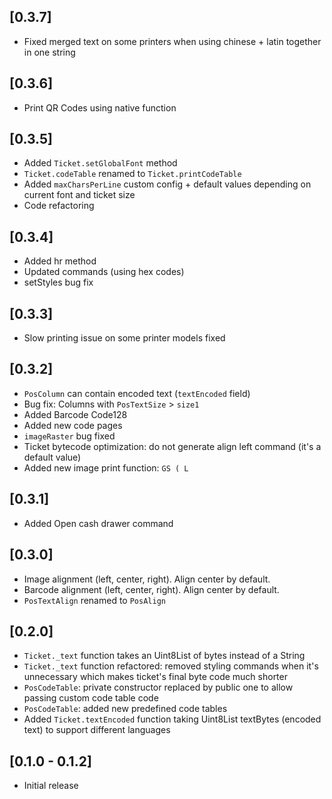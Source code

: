 ## [0.3.7]
* Fixed merged text on some printers when using chinese + latin together in one string

## [0.3.6]
* Print QR Codes using native function


## [0.3.5]
* Added `Ticket.setGlobalFont` method
* `Ticket.codeTable` renamed to `Ticket.printCodeTable`
* Added `maxCharsPerLine` custom config + default values depending on current font and ticket size
* Code refactoring


## [0.3.4]
* Added hr method
* Updated commands (using hex codes)
* setStyles bug fix


## [0.3.3]
* Slow printing issue on some printer models fixed


## [0.3.2]
* `PosColumn` can contain encoded text (`textEncoded` field)
* Bug fix: Columns with `PosTextSize` > `size1`
* Added Barcode Code128
* Added new code pages
* `imageRaster` bug fixed
* Ticket bytecode optimization: do not generate align left command (it's a default value)
* Added new image print function: `GS ( L`


## [0.3.1]
* Added Open cash drawer command


## [0.3.0]
* Image alignment (left, center, right). Align center by default.
* Barcode alignment (left, center, right). Align center by default.
* `PosTextAlign` renamed to `PosAlign`


## [0.2.0]
* `Ticket._text` function takes an Uint8List of bytes instead of a String
* `Ticket._text` function refactored: removed styling commands when it's unnecessary which makes ticket's final byte code much shorter
* `PosCodeTable`: private constructor replaced by public one to allow passing custom code table code
* `PosCodeTable`: added new predefined code tables
* Added `Ticket.textEncoded` function taking Uint8List textBytes (encoded text) to support different languages


## [0.1.0 - 0.1.2]
* Initial release
